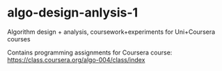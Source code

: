 algo-design-anlysis-1
=====================

Algorithm design + analysis, coursework+experiments for Uni+Coursera courses

Contains programming assignments for Coursera course: https://class.coursera.org/algo-004/class/index
